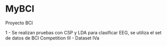 # MyBCI
Proyecto BCI

1 - Se realizan pruebas con CSP y LDA para clasificar EEG, se utiliza el set de datos de BCI Competition III - Dataset IVa
